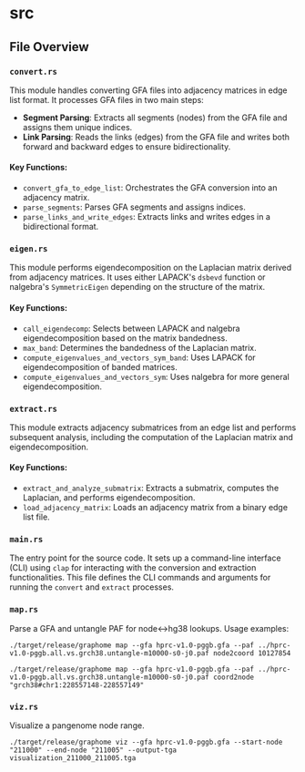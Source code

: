# src

## File Overview

### `convert.rs`

This module handles converting GFA files into adjacency matrices in edge list format. It processes GFA files in two main steps:

- **Segment Parsing**: Extracts all segments (nodes) from the GFA file and assigns them unique indices.
- **Link Parsing**: Reads the links (edges) from the GFA file and writes both forward and backward edges to ensure bidirectionality.

#### Key Functions:
- `convert_gfa_to_edge_list`: Orchestrates the GFA conversion into an adjacency matrix.
- `parse_segments`: Parses GFA segments and assigns indices.
- `parse_links_and_write_edges`: Extracts links and writes edges in a bidirectional format.

### `eigen.rs`

This module performs eigendecomposition on the Laplacian matrix derived from adjacency matrices. It uses either LAPACK's `dsbevd` function or nalgebra's `SymmetricEigen` depending on the structure of the matrix.

#### Key Functions:
- `call_eigendecomp`: Selects between LAPACK and nalgebra eigendecomposition based on the matrix bandedness.
- `max_band`: Determines the bandedness of the Laplacian matrix.
- `compute_eigenvalues_and_vectors_sym_band`: Uses LAPACK for eigendecomposition of banded matrices.
- `compute_eigenvalues_and_vectors_sym`: Uses nalgebra for more general eigendecomposition.

### `extract.rs`

This module extracts adjacency submatrices from an edge list and performs subsequent analysis, including the computation of the Laplacian matrix and eigendecomposition.

#### Key Functions:
- `extract_and_analyze_submatrix`: Extracts a submatrix, computes the Laplacian, and performs eigendecomposition.
- `load_adjacency_matrix`: Loads an adjacency matrix from a binary edge list file.

### `main.rs`

The entry point for the source code. It sets up a command-line interface (CLI) using `clap` for interacting with the conversion and extraction functionalities. This file defines the CLI commands and arguments for running the `convert` and `extract` processes.

### `map.rs`
Parse a GFA and untangle PAF for node↔hg38 lookups.
Usage examples:

  ```
  ./target/release/graphome map --gfa hprc-v1.0-pggb.gfa --paf ../hprc-v1.0-pggb.all.vs.grch38.untangle-m10000-s0-j0.paf node2coord 10127854
```
  
  ```
  ./target/release/graphome map --gfa hprc-v1.0-pggb.gfa --paf ../hprc-v1.0-pggb.all.vs.grch38.untangle-m10000-s0-j0.paf coord2node "grch38#chr1:228557148-228557149"
```

### `viz.rs`
Visualize a pangenome node range.
```
./target/release/graphome viz --gfa hprc-v1.0-pggb.gfa --start-node "211000" --end-node "211005" --output-tga visualization_211000_211005.tga
```
